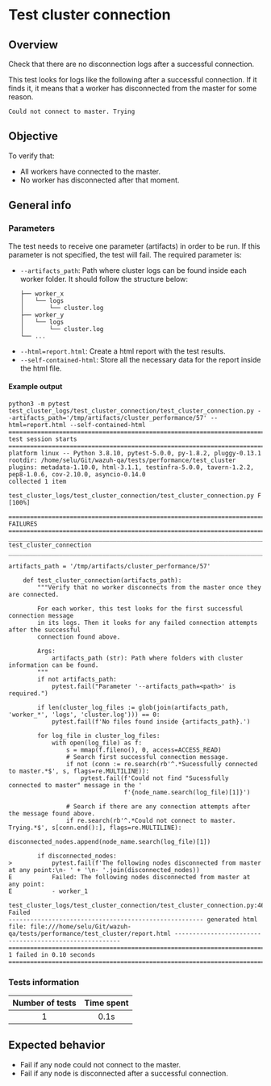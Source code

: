 # Test cluster connection

## Overview 

Check that there are no disconnection logs after a successful connection.

This test looks for logs like the following after a successful connection. If it finds it, it means that a worker has disconnected from the master for some reason.
```
Could not connect to master. Trying
```

## Objective

To verify that:
- All workers have connected to the master.
- No worker has disconnected after that moment.

## General info
### Parameters
The test needs to receive one parameter (artifacts) in order to be run. If this parameter is not specified, the test will fail. The required parameter is:
- `--artifacts_path`: Path where cluster logs can be found inside each worker folder. It should follow the structure below:
    ```.
    ├── worker_x
    │   └── logs
    │       └── cluster.log
    ├── worker_y
    │   └── logs
    │       └── cluster.log
    └── ...
    ```
- `--html=report.html`: Create a html report with the test results. 
- `--self-contained-html`: Store all the necessary data for the report inside the html file.

#### Example output
```shell
python3 -m pytest test_cluster_logs/test_cluster_connection/test_cluster_connection.py --artifacts_path='/tmp/artifacts/cluster_performance/57' --html=report.html --self-contained-html
============================================================================================ test session starts ============================================================================================
platform linux -- Python 3.8.10, pytest-5.0.0, py-1.8.2, pluggy-0.13.1
rootdir: /home/selu/Git/wazuh-qa/tests/performance/test_cluster
plugins: metadata-1.10.0, html-3.1.1, testinfra-5.0.0, tavern-1.2.2, pep8-1.0.6, cov-2.10.0, asyncio-0.14.0
collected 1 item                                                                                                                                                                                            

test_cluster_logs/test_cluster_connection/test_cluster_connection.py F                                                                                                                                [100%]

================================================================================================= FAILURES ==================================================================================================
__________________________________________________________________________________________ test_cluster_connection __________________________________________________________________________________________

artifacts_path = '/tmp/artifacts/cluster_performance/57'

    def test_cluster_connection(artifacts_path):
        """Verify that no worker disconnects from the master once they are connected.
    
        For each worker, this test looks for the first successful connection message
        in its logs. Then it looks for any failed connection attempts after the successful
        connection found above.
    
        Args:
            artifacts_path (str): Path where folders with cluster information can be found.
        """
        if not artifacts_path:
            pytest.fail("Parameter '--artifacts_path=<path>' is required.")
    
        if len(cluster_log_files := glob(join(artifacts_path, 'worker_*', 'logs', 'cluster.log'))) == 0:
            pytest.fail(f'No files found inside {artifacts_path}.')
    
        for log_file in cluster_log_files:
            with open(log_file) as f:
                s = mmap(f.fileno(), 0, access=ACCESS_READ)
                # Search first successful connection message.
                if not (conn := re.search(rb'^.*Sucessfully connected to master.*$', s, flags=re.MULTILINE)):
                    pytest.fail(f'Could not find "Sucessfully connected to master" message in the '
                                f'{node_name.search(log_file)[1]}')
    
                # Search if there are any connection attempts after the message found above.
                if re.search(rb'^.*Could not connect to master. Trying.*$', s[conn.end():], flags=re.MULTILINE):
                    disconnected_nodes.append(node_name.search(log_file)[1])
    
        if disconnected_nodes:
>           pytest.fail(f'The following nodes disconnected from master at any point:\n- ' + '\n- '.join(disconnected_nodes))
E           Failed: The following nodes disconnected from master at any point:
E           - worker_1

test_cluster_logs/test_cluster_connection/test_cluster_connection.py:46: Failed
------------------------------------------------------ generated html file: file:///home/selu/Git/wazuh-qa/tests/performance/test_cluster/report.html -------------------------------------------------------
========================================================================================= 1 failed in 0.10 seconds ==========================================================================================
```

### Tests information

| Number of tests | Time spent |
|:--:|:--:|
| 1 | 0.1s |

## Expected behavior

- Fail if any node could not connect to the master.
- Fail if any node is disconnected after a successful connection.
